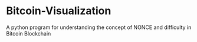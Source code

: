 # Bitcoin-Visualization
 A python program for understanding the concept of NONCE and difficulty in Bitcoin Blockchain
